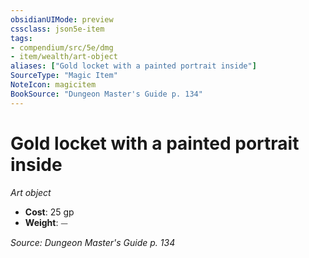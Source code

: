 ```yaml
---
obsidianUIMode: preview
cssclass: json5e-item
tags:
- compendium/src/5e/dmg
- item/wealth/art-object
aliases: ["Gold locket with a painted portrait inside"]
SourceType: "Magic Item"
NoteIcon: magicitem
BookSource: "Dungeon Master's Guide p. 134"
---
```

# Gold locket with a painted portrait inside
*Art object*  

- **Cost**: 25 gp
- **Weight**: ⏤

*Source: Dungeon Master's Guide p. 134*